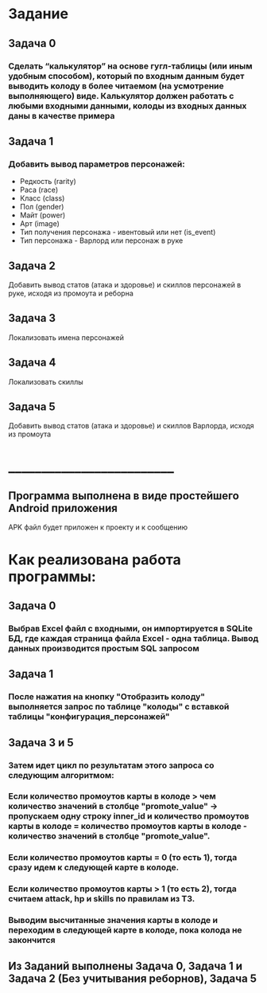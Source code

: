 # Задание

## Задача 0
### Сделать “калькулятор” на основе гугл-таблицы (или иным удобным способом), который по входным данным будет выводить колоду в более читаемом (на усмотрение выполняющего) виде. Калькулятор должен работать с любыми входными данными, колоды из входных данных даны в качестве примера

## Задача 1
### Добавить вывод параметров персонажей:
- Редкость (rarity)
- Раса (race)
- Класс (class)
- Пол (gender)
- Майт (power)
- Арт (image)
- Тип получения персонажа - ивентовый или нет (is_event)
- Тип персонажа - Варлорд или персонаж в руке

## Задача 2
Добавить вывод статов (атака и здоровье) и скиллов персонажей в руке, исходя из промоута и реборна

## Задача 3
Локализовать имена персонажей

## Задача 4
Локализовать скиллы

## Задача 5
Добавить вывод статов (атака и здоровье) и скиллов Варлорда, исходя из промоута

# _________________________

## Программа выполнена в виде простейшего Android приложения
APK файл будет приложен к проекту и к сообщению

# Как реализована работа программы:

## Задача 0
### Выбрав Excel файл с входными, он импортируется в SQLite БД, где каждая страница файла Excel - одна таблица. Вывод данных производится простым SQL запросом

## Задача 1
### После нажатия на кнопку "Отобразить колоду" выполняется запрос по таблице "колоды" с вставкой таблицы "конфигурация_персонажей"

## Задача 3 и 5
### Затем идет цикл по результатам этого запроса со следующим алгоритмом:
### Если количество промоутов карты в колоде > чем количество значений в столбце "promote_value" -> пропускаем одну строку inner_id и количество промоутов карты в колоде = количество промоутов карты в колоде - количество значений в столбце "promote_value".
### Если количество промоутов карты = 0 (то есть 1), тогда сразу идем к следующей карте в колоде.
### Если количество промоутов карты > 1 (то есть 2), тогда считаем attack, hp и skills по правилам из ТЗ.
### Выводим высчитанные значения карты в колоде и переходим в следующей карте в колоде, пока колода не закончится

## Из Заданий выполнены Задача 0, Задача 1 и Задача 2 (Без учитывания реборнов), Задача 5
